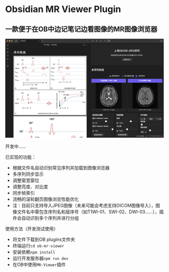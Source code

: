 # Obsidian MR Viewer Plugin
## 一款便于在OB中边记笔记边看图像的MR图像浏览器

![showcase](./showcase-ob-mr-viewer.jpg)

开发中……

已实现的功能：
- 根据文件名自动识别常见序列并加载到图像浏览器
- 多序列同步显示
- 调整窗宽窗位
- 调整亮度、对比度
- 同步帧索引
- 流畅的滚轮翻页图像浏览性能优化
- 注：目前只支持导入JPEG图像（未来可能会考虑支持DICOM图像导入），图像文件名中需包含序列名和层序号（如T1WI-01、SWI-02、DWI-03……），插件会自动识别多个序列并进行分组

使用方法（开发测试使用）
- 将文件下载到OB plugins文件夹
- 终端运行`cd ob-mr-viewer`
- 安装依赖`npm install`
- 运行开发服务器`npm run dev`
- 在OB中使用`MR-Viewer`插件
